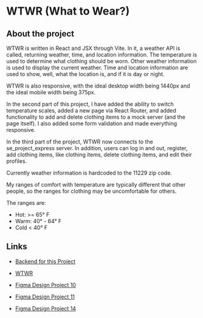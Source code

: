 # WTWR (What to Wear?)

## About the project

WTWR is written in React and JSX through Vite. In it, a weather API is called, returning weather, time, and location information. The temperature is used to determine what clothing should be worn. Other weather information is used to display the current weather. Time and location information are used to show, well, what the location is, and if it is day or night.

WTWR is also responsive, with the ideal desktop width being 1440px and the ideal mobile width being 375px.

In the second part of this project, I have added the ability to switch temperature scales, added a new page via React Router, and added functionality to add and delete clothing items to a mock server (and the page itself). I also added some form validation and made everything responsive.

In the third part of the project, WTWR now connects to the se_project_express server. In addition, users can log in and out, register, add clothing items, like clothing items, delete clothing items, and edit their profiles.

Currently weather information is hardcoded to the 11229 zip code.

My ranges of comfort with temperature are typically different that other people, so the ranges for clothing may be uncomfortable for others.

The ranges are:

- Hot: >= 65° F
- Warm: 40° - 64° F
- Cold < 40° F

## Links

- [Backend for this Project](https://github.com/scottchappell99/se_project_express)

- [WTWR](https://scottchappell.punked.us)

- [Figma Design Project 10](https://www.figma.com/file/DTojSwldenF9UPKQZd6RRb/Sprint-10%3A-WTWR)

- [Figma Design Project 11](https://www.figma.com/design/JELwiE1GnlYDgJTcphpJOH/Sprint-11%3A-WTWR?node-id=311-433)

- [Figma Design Project 14](https://www.figma.com/design/bfVOvqlLmoKZ5lpro8WWBe/Sprint-14_-WTWR?node-id=1-1105&t=8OBzJQ6hljVpAuBq-0)
